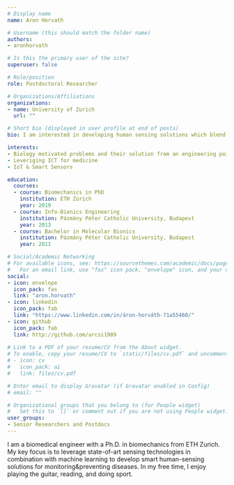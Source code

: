 ```yaml
---
# Display name
name: Aron Horvath

# Username (this should match the folder name)
authors:
- aronhorvath

# Is this the primary user of the site?
superuser: false

# Role/position
role: Postdoctoral Researcher

# Organizations/Affiliations
organizations:
- name: University of Zurich
  url: ""

# Short bio (displayed in user profile at end of posts)
bio: I am interested in developing human sensing solutions which blend into our life without disrupting the daily routines and thereby provide continuous health tracking for disease monitoring and prevention. 

interests:
- Biology motivated problems and their solution from an engineering point of view
- Leveriging ICT for medicine 
- IoT & Smart Sensors

education:
  courses:
  - course: Biomechanics in PhD
    institution: ETH Zürich
    year: 2019
  - course: Info-Bionics Engineering
    institution: Pázmány Péter Catholic University, Budapest
    year: 2013
  - course: Bachelor in Molecular Bionics
    institution: Pázmány Péter Catholic University, Budapest
    year: 2011

# Social/Academic Networking
# For available icons, see: https://sourcethemes.com/academic/docs/page-builder/#icons
#   For an email link, use "fas" icon pack, "envelope" icon, and your uzh email up to before the '@'.
social:
- icon: envelope
  icon_pack: fas
  link: "aron.horvath"
- icon: linkedin
  icon_pack: fab
  link: "https://www.linkedin.com/in/áron-horváth-71a55460/"
- icon: github
  icon_pack: fab
  link: http://github.com/arcsi1989
  
# Link to a PDF of your resume/CV from the About widget.
# To enable, copy your resume/CV to `static/files/cv.pdf` and uncomment the lines below.
# - icon: cv
#   icon_pack: ai
#   link: files/cv.pdf

# Enter email to display Gravatar (if Gravatar enabled in Config)
# email: ""

# Organizational groups that you belong to (for People widget)
#   Set this to `[]` or comment out if you are not using People widget.
user_groups:
- Senior Researchers and Postdocs
---
```


I am a biomedical engineer with a Ph.D. in biomechanics from ETH Zurich. My key focus is to leverage state-of-art sensing technologies in combination with machine learning to develop smart human-sensing solutions for monitoring&preventing diseases. In my free time, I enjoy playing the guitar, reading, and doing sport.
